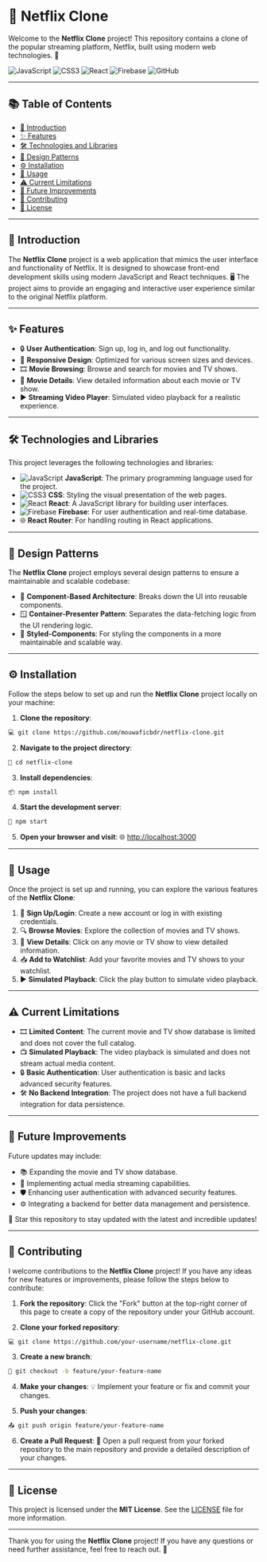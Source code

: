 # 🍿 Netflix Clone

Welcome to the **Netflix Clone** project! This repository contains a clone of the popular streaming platform, Netflix, built using modern web technologies. 🚀

![JavaScript](https://img.shields.io/badge/javascript-%23323330.svg?style=flat&logo=javascript&logoColor=%23F7DF1E) ![CSS3](https://img.shields.io/badge/css3-%231572B6.svg?style=flat&logo=css3&logoColor=white) ![React](https://img.shields.io/badge/react-%2320232a.svg?style=for-the-badge&logo=react&logoColor=%2361DAFB) ![Firebase](https://img.shields.io/badge/firebase-a08021?style=for-the-badge&logo=firebase&logoColor=ffcd34) ![GitHub](https://img.shields.io/badge/github-%23121011.svg?style=flat&logo=github&logoColor=white)

---

## 📚 Table of Contents

- [🎥 Introduction](#introduction)
- [✨ Features](#features)
- [🛠️ Technologies and Libraries](#technologies-and-libraries)
- [📐 Design Patterns](#design-patterns)
- [⚙️ Installation](#installation)
- [🚀 Usage](#usage)
- [⚠️ Current Limitations](#current-limitations)
- [🔮 Future Improvements](#future-improvements)
- [🤝 Contributing](#contributing)
- [📜 License](#license)

---

## 🎥 Introduction

The **Netflix Clone** project is a web application that mimics the user interface and functionality of Netflix. It is designed to showcase front-end development skills using modern JavaScript and React techniques. 🖥️ The project aims to provide an engaging and interactive user experience similar to the original Netflix platform.

---

## ✨ Features

- 🔒 **User Authentication**: Sign up, log in, and log out functionality.
- 📱 **Responsive Design**: Optimized for various screen sizes and devices.
- 🎞️ **Movie Browsing**: Browse and search for movies and TV shows.
- 📝 **Movie Details**: View detailed information about each movie or TV show.
- ▶️ **Streaming Video Player**: Simulated video playback for a realistic experience.

---

## 🛠️ Technologies and Libraries

This project leverages the following technologies and libraries:

- ![JavaScript](https://img.shields.io/badge/javascript-%23323330.svg?style=flat&logo=javascript&logoColor=%23F7DF1E) **JavaScript**: The primary programming language used for the project.
- ![CSS3](https://img.shields.io/badge/css3-%231572B6.svg?style=flat&logo=css3&logoColor=white) **CSS**: Styling the visual presentation of the web pages.
- ![React](https://img.shields.io/badge/react-%2320232a.svg?style=for-the-badge&logo=react&logoColor=%2361DAFB) **React**: A JavaScript library for building user interfaces.
- ![Firebase](https://img.shields.io/badge/firebase-a08021?style=for-the-badge&logo=firebase&logoColor=ffcd34) **Firebase**: For user authentication and real-time database.
- 🌐 **React Router**: For handling routing in React applications.

---

## 📐 Design Patterns

The **Netflix Clone** project employs several design patterns to ensure a maintainable and scalable codebase:

- 🧩 **Component-Based Architecture**: Breaks down the UI into reusable components.
- 🪟 **Container-Presenter Pattern**: Separates the data-fetching logic from the UI rendering logic.
- 🎨 **Styled-Components**: For styling the components in a more maintainable and scalable way.

---

## ⚙️ Installation

Follow the steps below to set up and run the **Netflix Clone** project locally on your machine:

1. **Clone the repository**:

```bash
💻 git clone https://github.com/mouwaficbdr/netflix-clone.git
```

2. **Navigate to the project directory**:

```bash
📂 cd netflix-clone
```

3. **Install dependencies**:

```bash
📦 npm install
```

4. **Start the development server**:

```bash
🚀 npm start
```

5. **Open your browser and visit**:
🌐 [http://localhost:3000](http://localhost:3000)

---

## 🚀 Usage

Once the project is set up and running, you can explore the various features of the **Netflix Clone**:

1. 🔑 **Sign Up/Login**: Create a new account or log in with existing credentials.
2. 🔍 **Browse Movies**: Explore the collection of movies and TV shows.
3. 📝 **View Details**: Click on any movie or TV show to view detailed information.
4. 📥 **Add to Watchlist**: Add your favorite movies and TV shows to your watchlist.
5. ▶️ **Simulated Playback**: Click the play button to simulate video playback.

---

## ⚠️ Current Limitations

- 🎞️ **Limited Content**: The current movie and TV show database is limited and does not cover the full catalog.
- 📺 **Simulated Playback**: The video playback is simulated and does not stream actual media content.
- 🔒 **Basic Authentication**: User authentication is basic and lacks advanced security features.
- 🛠️ **No Backend Integration**: The project does not have a full backend integration for data persistence.

---

## 🔮 Future Improvements

Future updates may include:

- 📚 Expanding the movie and TV show database.
- 📡 Implementing actual media streaming capabilities.
- 🛡️ Enhancing user authentication with advanced security features.
- ⚙️ Integrating a backend for better data management and persistence.

🌟 Star this repository to stay updated with the latest and incredible updates!

---

## 🤝 Contributing

I welcome contributions to the **Netflix Clone** project! If you have any ideas for new features or improvements, please follow the steps below to contribute:

1. **Fork the repository**:
Click the "Fork" button at the top-right corner of this page to create a copy of the repository under your GitHub account.

2. **Clone your forked repository**:

```bash
💻 git clone https://github.com/your-username/netflix-clone.git
```

3. **Create a new branch**:

```bash
🌱 git checkout -b feature/your-feature-name
```

4. **Make your changes**:
💡 Implement your feature or fix and commit your changes.

5. **Push your changes**:

```bash
📤 git push origin feature/your-feature-name
```

6. **Create a Pull Request**:
🔀 Open a pull request from your forked repository to the main repository and provide a detailed description of your changes.

---

## 📜 License

This project is licensed under the **MIT License**. See the [LICENSE](LICENSE) file for more information.

---

Thank you for using the **Netflix Clone** project! If you have any questions or need further assistance, feel free to reach out. 💬
